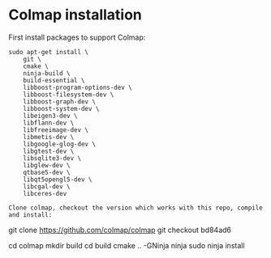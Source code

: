 # Colmap installation

First install packages to support Colmap:
```
sudo apt-get install \
    git \
    cmake \
    ninja-build \
    build-essential \
    libboost-program-options-dev \
    libboost-filesystem-dev \
    libboost-graph-dev \
    libboost-system-dev \
    libeigen3-dev \
    libflann-dev \
    libfreeimage-dev \
    libmetis-dev \
    libgoogle-glog-dev \
    libgtest-dev \
    libsqlite3-dev \
    libglew-dev \
    qtbase5-dev \
    libqt5opengl5-dev \
    libcgal-dev \
    libceres-dev

Clone colmap, checkout the version which works with this repo, compile and install:
```
git clone https://github.com/colmap/colmap
git checkout bd84ad6

cd colmap
mkdir build
cd build
cmake .. -GNinja
ninja
sudo ninja install
```